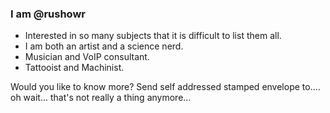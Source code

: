 ### I am @rushowr 
- Interested in so many subjects that it is difficult to list them all. 
- I am both an artist and a science nerd. 
- Musician and VoIP consultant. 
- Tattooist and Machinist. 

Would you like to know more?  Send self addressed stamped envelope to.... oh wait... that's not really a thing anymore...


<!---
rushowr/rushowr is a ✨ special ✨ repository because its `README.md` (this file) appears on your GitHub profile.
You can click the Preview link to take a look at your changes.
--->
